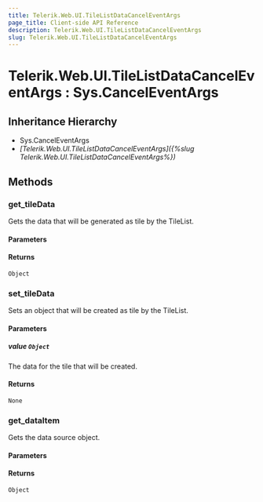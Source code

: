 ```yaml
---
title: Telerik.Web.UI.TileListDataCancelEventArgs
page_title: Client-side API Reference
description: Telerik.Web.UI.TileListDataCancelEventArgs
slug: Telerik.Web.UI.TileListDataCancelEventArgs
---
```


# Telerik.Web.UI.TileListDataCancelEventArgs : Sys.CancelEventArgs

## Inheritance Hierarchy

* Sys.CancelEventArgs
* *[Telerik.Web.UI.TileListDataCancelEventArgs]({%slug Telerik.Web.UI.TileListDataCancelEventArgs%})*

## Methods

###  get_tileData

Gets the data that will be generated as tile by the TileList. 

#### Parameters

#### Returns

`Object` 

###  set_tileData

Sets an object that will be created as tile by the TileList. 

#### Parameters

##### value `Object` 

The data for the tile that will be created.

#### Returns

`None` 

###  get_dataItem

Gets the data source object.

#### Parameters

#### Returns

`Object` 